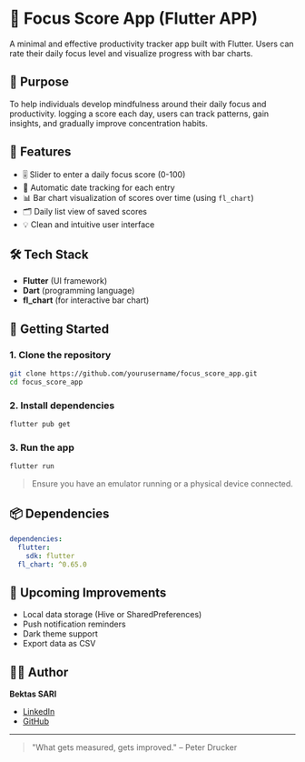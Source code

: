 # 📱 Focus Score App (Flutter APP)

A minimal and effective productivity tracker app built with Flutter. 
Users can rate their daily focus level and visualize progress with bar charts.

## 🎯 Purpose

To help individuals develop mindfulness around their daily focus and productivity. 
logging a score each day, users can track patterns, gain insights, and gradually improve concentration habits.

## 🧩 Features

* 🎚️ Slider to enter a daily focus score (0-100)
* 📅 Automatic date tracking for each entry
* 📊 Bar chart visualization of scores over time (using `fl_chart`)
* 🗂️ Daily list view of saved scores
* 💡 Clean and intuitive user interface

## 🛠️ Tech Stack

* **Flutter** (UI framework)
* **Dart** (programming language)
* **fl\_chart** (for interactive bar chart)

## 🚀 Getting Started

### 1. Clone the repository

```bash
git clone https://github.com/yourusername/focus_score_app.git
cd focus_score_app
```

### 2. Install dependencies

```bash
flutter pub get
```

### 3. Run the app

```bash
flutter run
```

> Ensure you have an emulator running or a physical device connected.

## 📦 Dependencies

```yaml
dependencies:
  flutter:
    sdk: flutter
  fl_chart: ^0.65.0
```

## 🔮 Upcoming Improvements

* Local data storage (Hive or SharedPreferences)
* Push notification reminders
* Dark theme support
* Export data as CSV

## 👨‍💻 Author

**Bektas SARI**

* [LinkedIn](https://linkedin.com/in/bektas-sari)
* [GitHub](https://github.com/bektas-sari)

---

> "What gets measured, gets improved." – Peter Drucker

